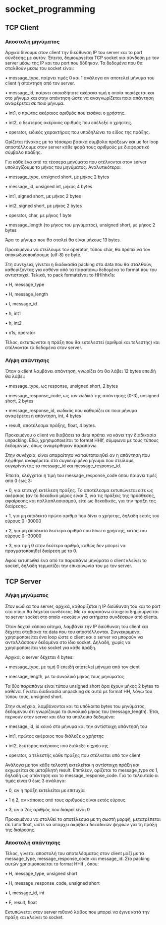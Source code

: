 # socket_programming

## TCP Client
### Αποστολή μηνύματος

Αρχικά δίνουμε στον client την διεύθυνση IP του server και το port σύνδεσης με αυτόν. Έπειτα, δημιουργείται TCP socket για σύνδεση με τον server μέσω της IP και του port που δόθηκαν. Τα δεδομένα που θα σταλθούν μέσω του socket είναι:

• message_type, παίρνει τιμές 0 και 1 ανάλογα αν αποτελεί μήνυμα του client ή 
απάντηση από τον server. 

• message_id, παίρνει οποιαδήποτε ακέραια τιμή η οποία περιέχεται και στο μήνυμα και στην απάντηση ώστε να αναγνωρίζεται ποια απάντηση αναφέρεται σε ποιο μήνυμα. 

• int1, ο πρώτος ακέραιος αριθμός που εισάγει ο χρήστης.

• int2, ο δεύτερος ακέραιος αριθμός που επέλεξε ο χρήστης.

• operator, ειδικός χαρακτήρας που υποδηλώνει το είδος της πράξης. 

Ορίζεται πίνακας με τα τέσσερα βασικά σύμβολα πράξεων και με for loop αποστέλλουμε στον server κάθε φορά τους αριθμούς με διαφορετικό σύμβολο πράξης. 

Για κάθε ένα από τα τέσσερα μηνύματα που στέλνονται στον server υπολογίζουμε το μήκος του μηνύματος. Αναλυτικότερα:

• message_type, unsigned short, με μήκος 2 bytes

• message_id, unsigned int, μήκος 4 bytes

• int1, signed short, με μήκος 2 bytes

• int2, signed short, με μήκος 2 bytes

• operator, char, με μήκος 1 byte

• message_length (το μήκος του μηνύματος), unsigned short, με μήκος 2 bytes

Άρα το μήνυμα που θα σταλεί θα είναι μήκους 13 bytes. 

Προκειμένου να στείλουμε τον operator, τύπου char, θα πρέπει να τον αποκωδικοποιήσουμε (utf-8) σε byte. 

Στη συνέχεια, γίνεται η διαδικασία packing στα data που θα σταλθούν, καθορίζοντας για καθένα από τα παραπάνω δεδομένα το format που του αντιστοιχεί. Τελικά, το pack formatείναι το HHIhhx1s:

• Η, message_type

• H, message_length

• I, message_id

• h, int1

• h, int2

• x1s, operator

Τέλος, εκτυπώνεται η πράξη που θα εκτελεστεί (αριθμοί και τελεστής) και στέλνονται τα δεδομένα στον server.

### Λήψη απάντησης

Όταν ο client λαμβάνει απάντηση, γνωρίζει ότι θα λάβει 12 bytes επειδή θα λάβει:

• message_type, ως response, unsigned short, 2 bytes

• message_response_code, ως τον κωδικό της απάντησης (0-3), unsigned short, 2 bytes

• message_response_id, κωδικός που καθορίζει σε ποιο μήνυμα αναφέρεται η απάντηση, int, 4 bytes

• result, αποτέλεσμα πράξης, float, 4 bytes. 

Προκειμένου ο client να διαβάσει τα data πρέπει να κάνει την διαδικασία unpacking. Εδώ, χρησιμοποιείται το format HHIf, σύμφωνα με τους τύπους δεδομένων, όπως αναφέρθηκαν παραπάνω. 

Στην συνέχεια, είναι απαραίτητο να ταυτοποιηθεί αν η απάντηση που λήφθηκε αναφέρεται στο συγκεκριμένο μήνυμα που στείλαμε, συγκρίνοντας τα message_id και message_response_id.

Έπειτα, ελέγχεται η τιμή του message_response_code όπου παίρνει τιμές από 0 έως 3:

• 0, για επιτυχή εκτέλεση πράξης. Το αποτέλεσμα εκτυπώνεται είτε ως ακέραιος (αν το δεκαδικό μέρος είναι 0, για τις πράξεις της πρόσθεσης, αφαίρεσης και πολλαπλασιασμού, είτε ως δεκαδικός, για την πράξη της διαίρεσης. 

• 1, για μη αποδεκτό πρώτο αριθμό που δίνει ο χρήστης, δηλαδή εκτός του εύρους 0 -30000

• 2, για μη αποδεκτό δεύτερο αριθμό που δίνει ο χρήστης, εκτός του εύρους 0 –30000

• 3, για τιμή 0 στον δεύτερο αριθμό, καθώς δεν μπορεί να πραγματοποιηθεί διαίρεση με το 0.

Αφού εκτυπωθεί ένα από τα παραπάνω μηνύματα ο client κλείνει το socket, δηλαδή τερματίζει την επικοινωνία του με τον server.

## TCP Server
### Λήψη μηνύματος

Στον κώδικα του server, αρχικά, καθορίζεται η IP διεύθυνση του και το port στο οποίο θα δέχεται συνδέσεις. Με τα παραπάνω στοιχεία δημιουργείται το server socket στο οποίο «ακούει» για αιτήματα συνδέσεων από clients. 

Όταν δεχτεί κάποιο αίτημα, λαμβάνει την IP διεύθυνση του client και δέχεται σταδιακά τα data που του αποστέλλονται. Συγκεκριμένα, χρησιμοποιείται ένα loop ώστε ο client και ο server να μπορούν να ανταλλάσσουν δεδομένα στο ίδιο socket. Δηλαδή, χωρίς να χρησιμοποιείται νέο socket για κάθε πράξη. 

Αρχικά, ο server δέχεται 4 bytes:

• message_type, με τιμή 0 επειδή αποτελεί μήνυμα από τον cient

• message_length, με το συνολικό μήκος τους μηνύματος

Τα δύο παραπάνω είναι τύπου unsigned short άρα έχουν μήκος 2 bytes το καθένα. Γίνεται διαδικασία unpacking σε αυτά με format HH, λόγω του τύπου τους, unsigned short.

Στην συνέχεια, λαμβάνονται και τα υπόλοιπα bytes του μηνύματος, δεδομένου ότι γνωρίζουμε το συνολικό μήκος του (message_length). Έτσι, περνούν στον server και όλα τα υπόλοιπα δεδομένα:

• message_id, id κοινό στο μήνυμα και την αντίστοιχη απάντησή του

• int1, πρώτος ακέραιος που διάλεξε ο χρήστης

• int2, δεύτερος ακέραιος που διάλεξε ο χρήστης

• operator, ο τελεστής κάθε πράξης που στέλνεται από τον client

Ανάλογα με τον κάθε τελεστή εκτελείται η αντίστοιχη πράξη και εκχωρείται σε μεταβλητή result. Επιπλέον, ορίζεται το message_type σε 1, δηλαδή ως απάντηση και το message_response_code. Για το τελευταίο οι τιμές είναι 0 έως 3 ανάλογα:

• 0, αν η πράξη εκτελείται με επιτυχία

• 1 ή 2, αν κάποιος από τους αριθμούς είναι εκτός εύρους

• 3, αν ο 2ος αριθμός που διαιρεί είναι 0

Προκειμένου να σταλθεί το αποτέλεσμα με τη σωστή μορφή, μετατρέπεται σε τύπο float, ώστε να υπάρχει ακρίβεια δεκαδικών ψηφίων για τη πράξη της διαίρεσης.

### Αποστολή απάντησης

Τέλος, γίνεται αποστολή του αποτελέσματος στον client μαζί με τα message_type, message_response_code και message_id. Στο packing αυτών χρησιμοποιείται το format HHIf , όπου:

• H, message_type, unsigned short

• H, message_response_code, unsigned short

• I, message_id, int

• F, result, float

Εκτυπώνεται στον server πιθανό λάθος που μπορεί να έγινε κατά την πράξη και κλείνει το socket.
